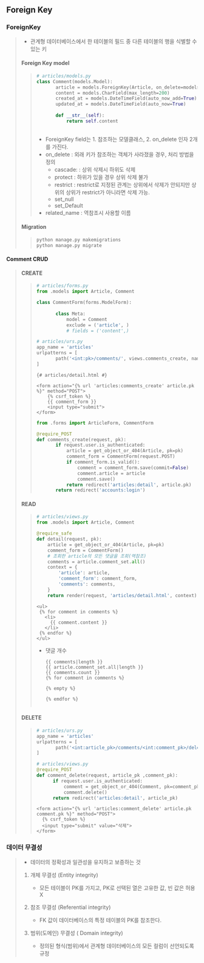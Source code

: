 ## Foreign Key

### ForeignKey

> - 관계형 데이터베이스에서 한 테이블의 필드 중 다른 테이블의 행을 식별할 수 있는 키
>
> #### Foreign Key model
>
> > ```python
> > # articles/models.py
> > class Comment(models.Model):
> >        article = models.ForeignKey(Article, on_delete=models.CASCADE)
> >        content = models.CharField(max_length=200)
> >        created_at = models.DateTimeField(auto_now_add=True)
> >        updated_at = models.DateTimeField(auto_now=True)
> >     
> >        def __str__(self):
> >            return self.content
> >     
> > ```
> >
> > - ForeignKey field는 1. 참조하는 모델클래스, 2. on_delete 인자 2개를 가진다.
> > - on_delete : 외래 키가 참조하는 객체가 사라졌을 경우, 처리 방법을 정의
> >   - cascade: : 상위 삭제시 하위도 삭제
> >   - protect :  하위가 있을 경우 상위 삭제 불가
> >   - restrict : restrict로 지정된 관계는 상위에서 삭제가 안되지만 상위의 상위가 restrict가 아니라면 삭제 가능.
> >   - set_null
> >   - set_Default
> > - related_name : 역참조시 사용할 이름
>
> #### Migration
>
> > ```bash
> > python manage.py makemigrations
> > python manage.py migrate
> > ```



#### Comment CRUD

> #### CREATE
>
> > ```python
> > # articles/forms.py
> > from .models import Article, Comment
> > 
> > class CommentForm(forms.ModelForm):
> >     
> >        class Meta:
> >            model = Comment
> >            exclude = ('article', )
> >            # fields = ('content',)
> > ```
> >
> > ```python
> > # articles/urs.py
> > app_name = 'articles'
> > urlpatterns = [
> >        path('<int:pk>/comments/', views.comments_create, name='comments_create')
> > ]
> > ```
> >
> > ```django
> > {# articles/detail.html #}
> > 
> > <form action="{% url 'articles:comments_create' article.pk %}" method="POST">
> >     {% csrf_token %}
> >     {{ comment_form }}
> >     <input type="submit">
> > </form>
> > ```
> >
> > ```python
> > from .forms import ArticleForm, CommentForm
> > 
> > @require_POST
> > def comments_create(request, pk):
> >        if request.user.is_authenticated:
> >            article = get_object_or_404(Article, pk=pk)
> >            comment_form = CommentForm(request.POST)
> >            if comment_form.is_valid():
> >                comment = comment_form.save(commit=False)
> >                comment.article = article
> >                comment.save()
> >            return redirect('articles:detail', article.pk)
> >        return redirect('accounts:login')
> > 
> > ```
> >
> > 
>
> #### READ
>
> > ```python
> > # articles/views.py
> > from .models import Article, Comment
> > 
> > @require_safe
> > def detail(request, pk):
> >     article = get_object_or_404(Article, pk=pk)
> >     comment_form = CommentForm()
> >     # 조회한 article의 모든 댓글을 조회(역참조)
> >     comments = article.comment_set.all()
> >     context = {
> >         'article': article,
> >         'comment_form': comment_form,
> >         'comments': comments,
> >     }
> >     return render(request, 'articles/detail.html', context)
> > ```
> >
> > ```django
> > <ul>
> >  {% for comment in comments %}
> >    <li>
> >      {{ comment.content }}
> >    </li>
> >  {% endfor %}
> > </ul>
> > ```
> >
> > - 댓글 개수 
> >
> >   ```django
> >   {{ comments|length }}
> >   {{ article.comment_set.all|length }}
> >   {{ comments.count }}
> >   {% for comment in comments %}
> >   
> >   {% empty %}
> >   
> >   {% emdfor %}
> >
> > 
>
> #### DELETE
>
> > ```python
> > # articles/urs.py
> > app_name = 'articles'
> > urlpatterns = [
> >        path('<int:article_pk>/comments/<int:comment_pk>/delete/', views.comment_delete, name='comment_delete'),
> > ]
> > ```
> >
> > ```python
> > # articles/views.py
> > @require_POST
> > def comment_delete(request, article_pk ,comment_pk):
> >       if request.user.is_authenticated:
> >           comment = get_object_or_404(Comment, pk=comment_pk)
> >           comment.delete()
> >       return redirect('articles:detail', article_pk)
> > 
> > ```
> >
> > ```django
> > <form action="{% url 'articles:comment_delete' article.pk comment.pk %}" method="POST">
> >   {% csrf_token %}
> >   <input type="submit" value="삭제">
> > </form>
> > ```
> >
> > 



### 데이터 무결성

> - 데이터의 정확성과 일관성을 유지하고 보증하는 것
>
> 1. 개체 무결성 (Entity integrity)
>    - 모든 테이블이 PK를 가지고, PK로 선택된 열은 고유한 값, 빈 값은 허용 X
>
> 2. 참조 무결성 (Referential integrity)
>    - FK 값이 데이터베이스의 특정 테이블의 PK를 참조한다.
>
> 3. 범위(도메인) 무결성 ( Domain integrity)
>    - 정의된 형식(범위)에서 관계형 데이터베이스의 모든 컬럼이 선언되도록 규정